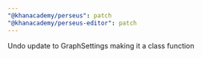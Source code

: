 ```yaml
---
"@khanacademy/perseus": patch
"@khanacademy/perseus-editor": patch
---
```


Undo update to GraphSettings making it a class function
